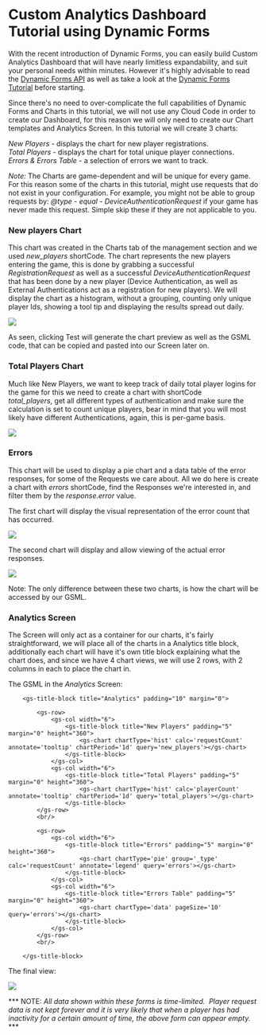 # Custom Analytics Dashboard Tutorial using Dynamic Forms

With the recent introduction of Dynamic Forms, you can easily build Custom Analytics Dashboard that will have nearly limitless expandability, and suit your personal needs within minutes. However it's highly advisable to read the [Dynamic Forms API](/dynamic-forms-api/dynamic-forms-api) as well as take a look at the [Dynamic Forms Tutorial](https://docs.gamesparks.net/tutorials/dynamic-forms-tutorial) before starting.  

 Since there's no need to over-complicate the full capabilities of Dynamic Forms and Charts in this tutorial, we will not use any Cloud Code in order to create our Dashboard, for this reason we will only need to create our Chart templates and Analytics Screen. In this tutorial we will create 3 charts:  

*New Players* \- displays the chart for new player registrations.  
*Total Players* \- displays the chart for total unique player connections.  
*Errors & Errors Table* \- a selection of errors we want to track.  

*Note:* The Charts are game-dependent and will be unique for every game. For this reason some of the charts in this tutorial, might use requests that do not exist in your configuration. For example, you might not be able to group requests by: *@type - equal - DeviceAuthenticationRequest* if your game has never made this request. Simple skip these if they are not applicable to you.

### New players Chart

This chart was created in the Charts tab of the management section and we used *new_players* shortCode. The chart represents the new players entering the game, this is done by grabbing a successful *RegistrationRequest* as well as a successful *DeviceAuthenticationRequest* that has been done by a new player (Device Authentication, as well as External Authentications act as a registration for new players). We will display the chart as a histogram, without a grouping, counting only unique player Ids, showing a tool tip and displaying the results spread out daily.

![](img/CustomAna/1.jpg)

As seen, clicking Test will generate the chart preview as well as the GSML code, that can be copied and pasted into our Screen later on.

### Total Players Chart

Much like New Players, we want to keep track of daily total player logins for the game for this we need to create a chart with shortCode *total_players*, get all different types of authentication and make sure the calculation is set to count unique players, bear in mind that you will most likely have different Authentications, again, this is per-game basis.

![](img/CustomAna/2.jpg)

### Errors

This chart will be used to display a pie chart and a data table of the error responses, for some of the Requests we care about. All we do here is create a chart with *errors* shortCode, find the Responses we're interested in, and filter them by the *response.error* value.  

The first chart will display the visual representation of the error count that has occurred.  

![](img/CustomAna/3.jpg)

The second chart will display and allow viewing of the actual error responses.

![](img/CustomAna/4.jpg)

Note: The only difference between these two charts, is how the chart will be accessed by our GSML.

### Analytics Screen

The Screen will only act as a container for our charts, it's fairly straightforward, we will place all of the charts in a Analytics title block, additionally each chart will have it's own title block explaining what the chart does, and since we have 4 chart views, we will use 2 rows, with 2 columns in each to place the chart in.  

The GSML in the *Analytics* Screen:

```
    <gs-title-block title="Analytics" padding="10" margin="0">

        <gs-row>
            <gs-col width="6">
                <gs-title-block title="New Players" padding="5" margin="0" height="360">
                    <gs-chart chartType='hist' calc='requestCount' annotate='tooltip' chartPeriod='1d' query='new_players'></gs-chart>
                </gs-title-block>
            </gs-col>
            <gs-col width="6">
                <gs-title-block title="Total Players" padding="5" margin="0" height="360">
                    <gs-chart chartType='hist' calc='playerCount' annotate='tooltip' chartPeriod='1d' query='total_players'></gs-chart>
                </gs-title-block>
        </gs-row>
        <br/>

        <gs-row>
            <gs-col width="6">
                <gs-title-block title="Errors" padding="5" margin="0" height="360">
                    <gs-chart chartType='pie' group='_type' calc='requestCount' annotate='legend' query='errors'></gs-chart>
                </gs-title-block>
            </gs-col>
            <gs-col width="6">
                <gs-title-block title="Errors Table" padding="5" margin="0" height="360">
                    <gs-chart chartType='data' pageSize='10' query='errors'></gs-chart>
                </gs-title-block>
            </gs-col>
        </gs-row>
        <br/>

    </gs-title-block>
```

The final view:

![](img/CustomAna/5.jpg)

*** NOTE: *All data shown within these forms is time-limited.  Player request data is not kept forever and it is very likely that when a player has had inactivity for a certain amount of time, the above form can appear empty.* ***
